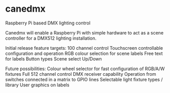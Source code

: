 # canedmx
Raspberry Pi based DMX lighting control

Canedmx will enable a Raspberry Pi with simple hardware to act as a scene controller for a DMX512 lighting installation.

Initial release feature targets:
  100 channel control
  Touchscreen controllable configuration and operation
  RGB colour selection for scene labels
  Free text for labels
  Button types
    Scene select
    Up/Down
    
Future possibilities:
  Colour wheel selector for fast configuration of RGB/A/W fixtures
  Full 512 channel control
  DMX receiver capability
  Operation from switches connected in a matrix to GPIO lines
  Selectable light fixture types / library
  User graphics on labels
